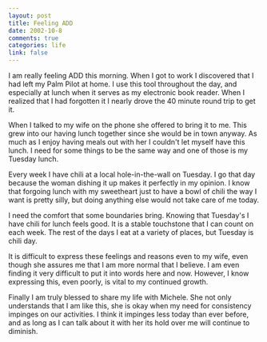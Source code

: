 ```yaml
--- 
layout: post
title: Feeling ADD
date: 2002-10-8
comments: true
categories: life
link: false
---
```

I am really feeling ADD this morning. When I got to work I discovered that I had left my Palm Pilot at home. I use this tool throughout the day, and especially at lunch when it serves as my electronic book reader. When I realized that I had forgotten it I nearly drove the 40 minute round trip to get it.

When I talked to my wife on the phone she offered to bring it to me. This grew into our having lunch together since she would be in town anyway. As much as I enjoy having meals out with her I couldn't let myself have this lunch. I need for some things to be the same way and one of those is my Tuesday lunch.

Every week I have chili at a local hole-in-the-wall on Tuesday. I go that day because the woman dishing it up makes it perfectly in my opinion. I know that forgoing lunch with my sweetheart just to have a bowl of chili the way I want is pretty silly, but doing anything else would not take care of me today.

I need the comfort that some boundaries bring. Knowing that Tuesday's I have chili for lunch feels good. It is a stable touchstone that I can count on each week. The rest of the days I eat at a variety of places, but Tuesday is chili day.

It is difficult to express these feelings and reasons even to my wife, even though she assures me that I am more normal that I believe. I am even finding it very difficult to put it into words here and now. However, I know expressing this, even poorly, is vital to my continued growth.

Finally I am truly blessed to share my life with Michele. She not only understands that I am like this, she is okay when my need for consistency impinges on our activities. I think it impinges less today than ever before, and as long as I can talk about it with her its hold over me will continue to diminish.
